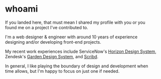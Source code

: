 # whoami

If you landed here, that must mean I shared my profile with you or you found me on a project I've contributed to.

I'm a web designer & engineer with around 10 years of experience designing and/or developing front-end projects.

My recent work experiences include ServiceNow's [Horizon Design System](https://horizon.servicenow.com), Zendesk's [Garden Design System](https://garden.zendesk.com/), and [Scribd](https://www.scribd.com/).

In general, I like playing the boundary of design and development when time allows, but I'm happy to focus on just one if needed.
